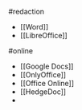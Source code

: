 #redaction
- [[Word]]
- [[LibreOffice]]

#online
- [[Google Docs]]
- [[OnlyOffice]]
- [[Office Online]]
- [[HedgeDoc]]
- 